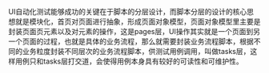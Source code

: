 UI自动化测试能够成功的关键在于脚本的分层设计，而脚本分层的设计的核心思想就是模块化，首页对页面进行抽象，形成页面对象模型，页面对象模型里主要是封装页面页元素以及对元素的操作，这是pages层，UI操作其实就是一个页面到另一个页面的过程，也就是具体的业务流程，那么就需要封装业务流程脚本，根据不同的业务粒度封装不同层次的业务流程脚本，供测试用例调用，叫做tasks层，这样用例只和tasks层打交道，会使得用例本身具有较好的可读性和可维护性。

